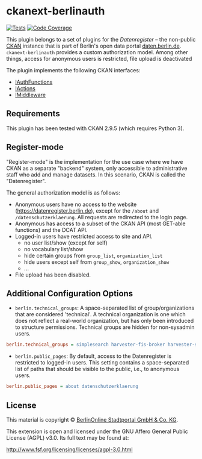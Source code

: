# ckanext-berlinauth

[![Tests](https://github.com/berlinonline/ckanext-berlinauth/workflows/Tests/badge.svg?branch=master)](https://github.com/berlinonline/ckanext-berlinauth/actions)
[![Code Coverage](http://codecov.io/github/berlinonline/ckanext-berlinauth/coverage.svg?branch=master)](http://codecov.io/github/berlinonline/ckanext-berlinauth?branch=master)

This plugin belongs to a set of plugins for the _Datenregister_ – the non-public [CKAN](https://ckan.org) instance that is part of Berlin's open data portal [daten.berlin.de](https://daten.berlin.de).
`ckanext-berlinauth` provides a custom authorization model.
Among other things, access for anonymous users is restricted, file upload is deactivated

The plugin implements the following CKAN interfaces:

- [IAuthFunctions](http://docs.ckan.org/en/latest/extensions/plugin-interfaces.html#ckan.plugins.interfaces.IAuthFunctions)
- [IActions](http://docs.ckan.org/en/latest/extensions/plugin-interfaces.html#ckan.plugins.interfaces.IActions)
- [IMiddleware](http://docs.ckan.org/en/latest/extensions/plugin-interfaces.html#ckan.plugins.interfaces.IMiddleware)

## Requirements

This plugin has been tested with CKAN 2.9.5 (which requires Python 3).

## Register-mode

"Register-mode" is the implementation for the use case where we have CKAN as a separate "backend" system, only accessible to administrative staff who add and manage datasets.
In this scenario, CKAN is called the "Datenregister".

The general authorization model is as follows:

- Anonymous users have no access to the website (https://datenregister.berlin.de), except for the `/about` and `/datenschutzerklaerung`. All requests are redirected to the login page.
- Anonymous has access to a subset of the CKAN API (most GET-able functions) and the DCAT API.
- Logged-in users have restricted access to site and API.
  - no user list/show (except for self)
  - no vocabulary list/show
  - hide certain groups from `group_list`, `organization_list`
  - hide users except self from `group_show`, `organization_show`
  - ...
- File upload has been disabled.

## Additional Configuration Options

- `berlin.technical_groups`:
A space-separated list of group/organizations that are considered 'technical'.
A technical organization is one which does not reflect a real-world organization, but has only been introduced to structure permissions.
Technical groups are hidden for non-sysadmin users.

```ini
berlin.technical_groups = simplesearch harvester-fis-broker harvester-stromnetz-berlin
```

- `berlin.public_pages`:
By default, access to the Datenregister is restricted to logged-in users.
This setting contains a space-separated list of paths that should be visible to the public, i.e., to anonymous users.

```ini
berlin.public_pages = about datenschutzerklaerung
```

## License

This material is copyright © [BerlinOnline Stadtportal GmbH & Co. KG](https://www.berlinonline.net/).

This extension is open and licensed under the GNU Affero General Public License (AGPL) v3.0.
Its full text may be found at:

http://www.fsf.org/licensing/licenses/agpl-3.0.html


